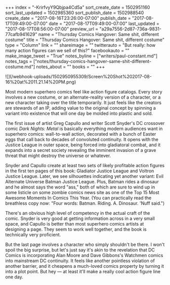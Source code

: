 +++
index = "-KrirfvyY9Qbjpa4Cd5a"
sort_create_date = 1502951160
sort_last_updated = 1502985360
sort_publish_date = 1502988540
create_date = "2017-08-16T23:26:00-07:00"
publish_date = "2017-08-17T09:49:00-07:00"
date = "2017-08-17T09:49:00-07:00"
last_updated = "2017-08-17T08:56:00-07:00"
preview_url = "a29a7556-2d87-736a-9831-77cafb941629"
name = "Thursday Comics Hangover: Same shit, different costume"
title = "Thursday Comics Hangover: Same shit, different costume"
type = "Column"
link = ""
shareimage = ""
twitterauto = "But really: how many action figures can we sell of this?"
facebookauto = ""
make_image_tweet = "True"
notes_byline = ["writers/paul-constant.md"]
notes_tags = ["notes/thursday-comics-hangover-same-shit-different-costume.md"]
notes_about = ""
books = ""
+++
<p class="image">![](/webhook-uploads/1502950955309/Screen%20Shot%202017-08-16%20at%2011.21.14%20PM.png)</p>

Most modern superhero comics feel like action figure catalogs. Every story involves a new costume, or an alternate-reality version of a character, or a new character taking over the title temporarily. It just feels like the creators are stewards of an IP, adding value to the original concept by spinning a variant into existence that will one day be molded into plastic and sold.

The first issue of artist Greg Capullo and writer Scott Snyder's DC crossover comic *Dark Nights: Metal* is basically everything modern audiences want in superhero comics: wall-to-wall action, decorated with a bunch of Easter eggs that call back to decades of convoluted continuity. It opens with the Justice League in outer space, being forced into gladiatoral combat, and it expands into a secret society revealing the imminent invasion of a grave threat that might destroy the universe or whatever.

Snyder and Capullo create at least two sets of likely profitable action figures in the first ten pages of this book: Gladiator Justice League and Voltron Justice League. Later, we see silhouettes indicating yet another variant: Evil Alternate Universe Batman Justice League. Plus, Batman rides a dinosaur and he almost says the word "ass," both of which are sure to wind up in some listicle on some zombie comics news site as one of the Top 15 Most Awesome Moments In Comics This Year. (You can practically read the breathless copy now: "Four words: Batman. Riding. A. Dinosaur. 'Nuff said.") 

There's an obvious high level of competency in the actual craft of the comic. Snyder is very good at getting information across in a very small space, and Capullo is better than most superhero comics artists at designing a page. They seem to work well together, and the book is technically very proficient.

But the last page involves a character who simply shouldn't be there. I won't spoil the big surprise, but let's just say it's akin to the revelation that DC Comics is incorporating Alan Moore and Dave Gibbons's Watchmen comics into mainstream DC continuity. It feels like another pointless violation of another barrier, and it cheapens a much-loved comics property by turning it into a plot point. But hey — at least it'll make a really cool action figure line one day.